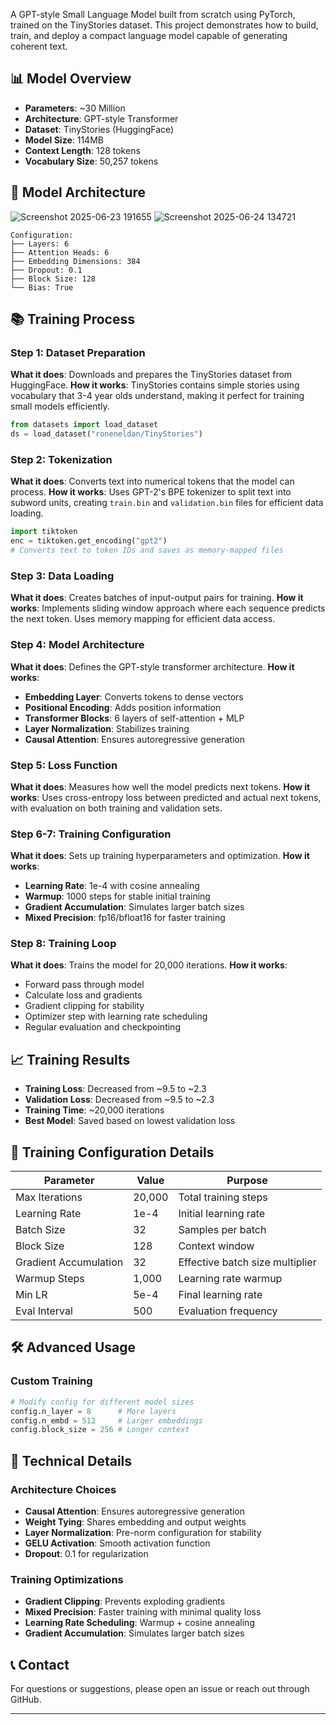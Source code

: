 
A GPT-style Small Language Model built from scratch using PyTorch, trained on the TinyStories dataset. This project demonstrates how to build, train, and deploy a compact language model capable of generating coherent text.

## 📊 Model Overview

- **Parameters**: ~30 Million
- **Architecture**: GPT-style Transformer
- **Dataset**: TinyStories (HuggingFace)
- **Model Size**: 114MB
- **Context Length**: 128 tokens
- **Vocabulary Size**: 50,257 tokens

## 🎯 Model Architecture

![Screenshot 2025-06-23 191655](https://github.com/user-attachments/assets/c235a5b8-c9bf-4813-be89-7eb6f988cbf9)
![Screenshot 2025-06-24 134721](https://github.com/user-attachments/assets/46794eef-39b1-4c07-bf16-b6fdfcbe47a7)


```
Configuration:
├── Layers: 6
├── Attention Heads: 6  
├── Embedding Dimensions: 384
├── Dropout: 0.1
├── Block Size: 128
└── Bias: True
```


## 📚 Training Process

### Step 1: Dataset Preparation
**What it does**: Downloads and prepares the TinyStories dataset from HuggingFace.
**How it works**: TinyStories contains simple stories using vocabulary that 3-4 year olds understand, making it perfect for training small models efficiently.

```python
from datasets import load_dataset
ds = load_dataset("roneneldan/TinyStories")
```

### Step 2: Tokenization
**What it does**: Converts text into numerical tokens that the model can process.
**How it works**: Uses GPT-2's BPE tokenizer to split text into subword units, creating `train.bin` and `validation.bin` files for efficient data loading.

```python
import tiktoken
enc = tiktoken.get_encoding("gpt2")
# Converts text to token IDs and saves as memory-mapped files
```

### Step 3: Data Loading
**What it does**: Creates batches of input-output pairs for training.
**How it works**: Implements sliding window approach where each sequence predicts the next token. Uses memory mapping for efficient data access.

### Step 4: Model Architecture
**What it does**: Defines the GPT-style transformer architecture.
**How it works**: 
- **Embedding Layer**: Converts tokens to dense vectors
- **Positional Encoding**: Adds position information
- **Transformer Blocks**: 6 layers of self-attention + MLP
- **Layer Normalization**: Stabilizes training
- **Causal Attention**: Ensures autoregressive generation

### Step 5: Loss Function
**What it does**: Measures how well the model predicts next tokens.
**How it works**: Uses cross-entropy loss between predicted and actual next tokens, with evaluation on both training and validation sets.

### Step 6-7: Training Configuration
**What it does**: Sets up training hyperparameters and optimization.
**How it works**:
- **Learning Rate**: 1e-4 with cosine annealing
- **Warmup**: 1000 steps for stable initial training
- **Gradient Accumulation**: Simulates larger batch sizes
- **Mixed Precision**: fp16/bfloat16 for faster training

### Step 8: Training Loop
**What it does**: Trains the model for 20,000 iterations.
**How it works**:
- Forward pass through model
- Calculate loss and gradients
- Gradient clipping for stability
- Optimizer step with learning rate scheduling
- Regular evaluation and checkpointing

## 📈 Training Results

- **Training Loss**: Decreased from ~9.5 to ~2.3
- **Validation Loss**: Decreased from ~9.5 to ~2.3
- **Training Time**: ~20,000 iterations
- **Best Model**: Saved based on lowest validation loss



## 🔧 Training Configuration Details

| Parameter | Value | Purpose |
|-----------|-------|---------|
| Max Iterations | 20,000 | Total training steps |
| Learning Rate | 1e-4 | Initial learning rate |
| Batch Size | 32 | Samples per batch |
| Block Size | 128 | Context window |
| Gradient Accumulation | 32 | Effective batch size multiplier |
| Warmup Steps | 1,000 | Learning rate warmup |
| Min LR | 5e-4 | Final learning rate |
| Eval Interval | 500 | Evaluation frequency |


## 🛠️ Advanced Usage

### Custom Training
```python
# Modify config for different model sizes
config.n_layer = 8      # More layers
config.n_embd = 512     # Larger embeddings
config.block_size = 256 # Longer context
```

## 🔬 Technical Details

### Architecture Choices
- **Causal Attention**: Ensures autoregressive generation
- **Weight Tying**: Shares embedding and output weights
- **Layer Normalization**: Pre-norm configuration for stability
- **GELU Activation**: Smooth activation function
- **Dropout**: 0.1 for regularization

### Training Optimizations
- **Gradient Clipping**: Prevents exploding gradients
- **Mixed Precision**: Faster training with minimal quality loss
- **Learning Rate Scheduling**: Warmup + cosine annealing
- **Gradient Accumulation**: Simulates larger batch sizes


## 📞 Contact

For questions or suggestions, please open an issue or reach out through GitHub.

---
